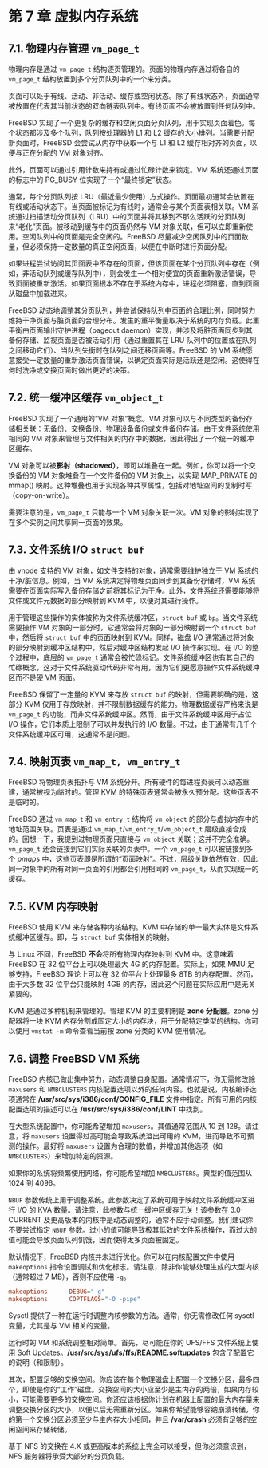 # 第 7 章 虚拟内存系统

## 7.1. 物理内存管理 `vm_page_t`

物理内存是通过 `vm_page_t` 结构逐页管理的。页面的物理内存通过将各自的 `vm_page_t` 结构放置到多个分页队列中的一个来分类。

页面可以处于有线、活动、非活动、缓存或空闲状态。除了有线状态外，页面通常被放置在代表其当前状态的双向链表队列中。有线页面不会被放置到任何队列中。

FreeBSD 实现了一个更复杂的缓存和空闲页面分页队列，用于实现页面着色。每个状态都涉及多个队列，队列按处理器的 L1 和 L2 缓存的大小排列。当需要分配新页面时，FreeBSD 会尝试从内存中获取一个与 L1 和 L2 缓存相对齐的页面，以便与正在分配的 VM 对象对齐。

此外，页面可以通过引用计数来持有或通过忙碌计数来锁定。VM 系统还通过页面的标志中的 PG\_BUSY 位实现了一个“最终锁定”状态。

通常，每个分页队列按 LRU（最近最少使用）方式操作。页面最初通常会放置在有线或活动状态下。当页面被标记为有线时，通常会与某个页面表相关联。VM 系统通过扫描活动分页队列（LRU）中的页面并将其移到不那么活跃的分页队列来“老化”页面。被移动到缓存中的页面仍然与 VM 对象关联，但可以立即重新使用。空闲队列中的页面是完全空闲的。FreeBSD 尽量减少空闲队列中的页面数量，但必须保持一定数量的真正空闲页面，以便在中断时进行页面分配。

如果进程尝试访问其页面表中不存在的页面，但该页面在某个分页队列中存在（例如，非活动队列或缓存队列中），则会发生一个相对便宜的页面重新激活错误，导致页面被重新激活。如果页面根本不存在于系统内存中，进程必须阻塞，直到页面从磁盘中加载进来。

FreeBSD 动态地调整其分页队列，并尝试保持队列中页面的合理比例，同时努力维持干净页面与脏页面的合理分布。发生的重平衡量取决于系统的内存负载。此重平衡由页面输出守护进程（pageout daemon）实现，并涉及将脏页面同步到其备份存储、监视页面是否被活动引用（通过重置其在 LRU 队列中的位置或在队列之间移动它们）、当队列失衡时在队列之间迁移页面等。FreeBSD 的 VM 系统愿意接受一定数量的重新激活页面错误，以确定页面实际是活跃还是空闲。这使得在何时洗净或交换页面时做出更好的决策。

## 7.2. 统一缓冲区缓存 `vm_object_t`

FreeBSD 实现了一个通用的“VM 对象”概念。VM 对象可以与不同类型的备份存储相关联：无备份、交换备份、物理设备备份或文件备份存储。由于文件系统使用相同的 VM 对象来管理与文件相关的内存中的数据，因此得出了一个统一的缓冲区缓存。

VM 对象可以被**影射（shadowed）**，即可以堆叠在一起。例如，你可以将一个交换备份的 VM 对象堆叠在一个文件备份的 VM 对象上，以实现 MAP\_PRIVATE 的 mmap() 映射。这种堆叠也用于实现各种共享属性，包括对地址空间的复制时写（copy-on-write）。

需要注意的是，`vm_page_t` 只能与一个 VM 对象关联一次。VM 对象的影射实现了在多个实例之间共享同一页面的效果。

## 7.3. 文件系统 I/O `struct buf`

由 vnode 支持的 VM 对象，如文件支持的对象，通常需要维护独立于 VM 系统的干净/脏信息。例如，当 VM 系统决定将物理页面同步到其备份存储时，VM 系统需要在页面实际写入备份存储之前将其标记为干净。此外，文件系统还需要能够将文件或文件元数据的部分映射到 KVM 中，以便对其进行操作。

用于管理这些操作的实体被称为文件系统缓冲区，`struct buf` 或 `bp`。当文件系统需要操作 VM 对象的一部分时，它通常会将对象的一部分映射到一个 `struct buf` 中，然后将 `struct buf` 中的页面映射到 KVM。同样，磁盘 I/O 通常通过将对象的部分映射到缓冲区结构中，然后对缓冲区结构发起 I/O 操作来实现。在 I/O 的整个过程中，底层的 `vm_page_t` 通常会被忙碌标记。文件系统缓冲区也有其自己的忙碌概念，这对于文件系统驱动代码非常有用，因为它们更愿意操作文件系统缓冲区而不是硬 VM 页面。

FreeBSD 保留了一定量的 KVM 来存放 `struct buf` 的映射，但需要明确的是，这部分 KVM 仅用于存放映射，并不限制数据缓存的能力。物理数据缓存严格来说是 `vm_page_t` 的功能，而非文件系统缓冲区。然而，由于文件系统缓冲区用于占位 I/O 操作，它们本质上限制了可以并发执行的 I/O 数量。不过，由于通常有几千个文件系统缓冲区可用，这通常不是问题。

## 7.4. 映射页表 `vm_map_t, vm_entry_t`

FreeBSD 将物理页表拓扑与 VM 系统分开。所有硬件的每进程页表可以动态重建，通常被视为临时的。管理 KVM 的特殊页表通常会被永久预分配。这些页表不是临时的。

FreeBSD 通过 `vm_map_t` 和 `vm_entry_t` 结构将 `vm_object` 的部分与虚拟内存中的地址范围关联。页表是通过 `vm_map_t`/`vm_entry_t`/`vm_object_t` 层级直接合成的。回想一下，我提到过物理页面只直接与 `vm_object` 关联；这并不完全准确。`vm_page_t` 还会链接到它们实际关联的页表中。一个 `vm_page_t` 可以被链接到多个 *pmaps* 中，这些页表即是所谓的“页面映射”。不过，层级关联依然有效，因此同一对象中的所有对同一页面的引用都会引用相同的 `vm_page_t`，从而实现统一的缓存。

## 7.5. KVM 内存映射

FreeBSD 使用 KVM 来存储各种内核结构。KVM 中存储的单一最大实体是文件系统缓冲区缓存。即，与 `struct buf` 实体相关的映射。

与 Linux 不同，FreeBSD **不会**将所有物理内存映射到 KVM 中。这意味着 FreeBSD 在 32 位平台上可以处理最大 4G 的内存配置。实际上，如果 MMU 足够支持，FreeBSD 理论上可以在 32 位平台上处理最多 8TB 的内存配置。然而，由于大多数 32 位平台只能映射 4GB 的内存，因此这个问题在实际应用中是无关紧要的。

KVM 是通过多种机制来管理的。管理 KVM 的主要机制是 **zone 分配器**。zone 分配器将一块 KVM 内存分割成固定大小的内存块，用于分配特定类型的结构。你可以使用 `vmstat -m` 命令查看当前按 zone 分类的 KVM 使用情况。

## 7.6. 调整 FreeBSD VM 系统

FreeBSD 内核已做出集中努力，动态调整自身配置。通常情况下，你无需修改除 `maxusers` 和 `NMBCLUSTERS` 内核配置选项以外的任何内容。也就是说，内核编译选项通常在 **/usr/src/sys/i386/conf/CONFIG\_FILE** 文件中指定。所有可用的内核配置选项的描述可以在 **/usr/src/sys/i386/conf/LINT** 中找到。

在大型系统配置中，你可能希望增加 `maxusers`。其值通常范围从 10 到 128。请注意，将 `maxusers` 设置得过高可能会导致系统溢出可用的 KVM，进而导致不可预测的操作。最好将 `maxusers` 设置为合理的数值，并增加其他选项（如 `NMBCLUSTERS`）来增加特定的资源。

如果你的系统将频繁使用网络，你可能希望增加 `NMBCLUSTERS`。典型的值范围从 1024 到 4096。

`NBUF` 参数传统上用于调整系统。此参数决定了系统可用于映射文件系统缓冲区进行 I/O 的 KVA 数量。请注意，此参数与统一缓冲区缓存无关！该参数在 3.0-CURRENT 及更高版本的内核中是动态调整的，通常不应手动调整。我们建议你不要尝试指定 `NBUF` 参数。过小的值可能导致极其低效的文件系统操作，而过大的值可能会导致页面队列饥饿，因而使得太多页面被固定。

默认情况下，FreeBSD 内核并未进行优化。你可以在内核配置文件中使用 `makeoptions` 指令设置调试和优化标志。请注意，除非你能够处理生成的大型内核（通常超过 7 MB），否则不应使用 `-g`。

```ini
makeoptions      DEBUG="-g"
makeoptions      COPTFLAGS="-O -pipe"
```

Sysctl 提供了一种在运行时调整内核参数的方法。通常，你无需修改任何 sysctl 变量，尤其是与 VM 相关的变量。

运行时的 VM 和系统调整相对简单。首先，尽可能在你的 UFS/FFS 文件系统上使用 Soft Updates。**/usr/src/sys/ufs/ffs/README.softupdates** 包含了配置它的说明（和限制）。

其次，配置足够的交换空间。你应该在每个物理磁盘上配置一个交换分区，最多四个，即使是你的“工作”磁盘。交换空间的大小应至少是主内存的两倍，如果内存较小，可能需要更多的交换空间。你还应该根据你计划在机器上配置的最大内存量来调整交换分区的大小，以便以后无需重新分区。如果你希望能够容纳崩溃转储，你的第一个交换分区必须至少与主内存大小相同，并且 **/var/crash** 必须有足够的空闲空间来存储转储。

基于 NFS 的交换在 4.X 或更高版本的系统上完全可以接受，但你必须意识到，NFS 服务器将承受大部分的分页负载。
